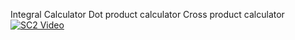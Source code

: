 Integral Calculator
Dot product calculator
Cross product calculator
[![SC2 Video](doc/SC2_youtube.gif)](https://www.youtube.com/watch?v=--b-9HrKK6w)
